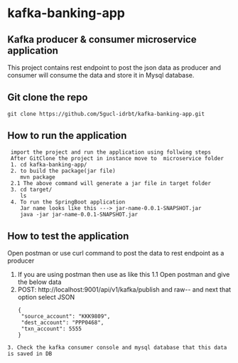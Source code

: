 # kafka-banking-app

Kafka producer & consumer microservice application 
--
This project contains rest endpoint to post the json data as producer and consumer will consume the data and store it in Mysql database.

Git clone the repo
--
```
git clone https://github.com/5gucl-idrbt/kafka-banking-app.git
```
How to run the application
--
```
 import the project and run the application using follwing steps
 After GitClone the project in instance move to  microservice folder
 1. cd kafka-banking-app/
 2. to build the package(jar file)
    mvn package
 2.1 The above command will generate a jar file in target folder
 3. cd target/
    ls  
 4. To run the SpringBoot application
    Jar name looks like this ---> jar-name-0.0.1-SNAPSHOT.jar
    java -jar jar-name-0.0.1-SNAPSHOT.jar
```
How to test the application
--
Open postman or use curl command to post the data to rest endpoint as a producer
1. If you are using postman then use as like this
1.1 Open postman and give the below data
2. POST:    http://localhost:9001/api/v1/kafka/publish
   and raw-- and next that option select JSON
   ```
   {
    "source_account": "KKK9809",
    "dest_account": "PPP0468",
    "txn_account": 5555
   }
```
3. Check the kafka consumer console and mysql database that this data is saved in DB

